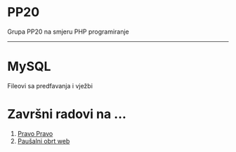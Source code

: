# PP20
Grupa PP20 na smjeru PHP programiranje
<hr>
<h1>MySQL</h1>
<p>Fileovi sa predfavanja i vježbi</p>

<h1>Završni radovi na ...</h1>
<ol>
  <li><a href="https://www.delaga.hr" target="_blank">Pravo Pravo</a>  <br></li>
  <li><a href="https://pp20.delaga.hr" target="_blank">Paušalni obrt web </a></li>
</ol>

